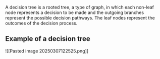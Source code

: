 A decision tree is a rooted tree, a type of graph, in which each non-leaf node represents a decision to be made and the outgoing branches represent the possible decision pathways. The leaf nodes represent the outcomes of the decision process.
## Example of a decision tree
![[Pasted image 20250307122525.png]]